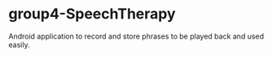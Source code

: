 # group4-SpeechTherapy

Android application to record and store phrases to be played back and used easily.

